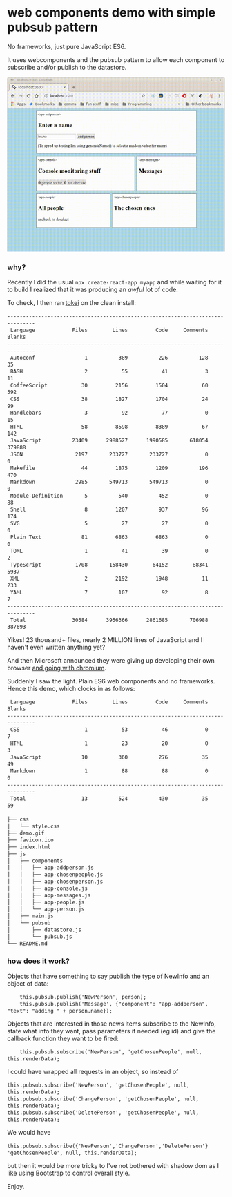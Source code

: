 # web components demo with simple pubsub pattern

No frameworks, just pure JavaScript ES6.

It uses webcomponents and the pubsub pattern to allow each component to subscribe and/or publish to the datastore.

![](demo.gif)

### why?

Recently I did the usual `npx create-react-app myapp` and while waiting for it to build I realized that it was producing an *awful* lot of code.

To check, I then ran [tokei](https://github.com/XAMPPRocky/tokei) on the clean install:

```
-------------------------------------------------------------------------------
 Language            Files        Lines         Code     Comments       Blanks
-------------------------------------------------------------------------------
 Autoconf                1          389          226          128           35
 BASH                    2           55           41            3           11
 CoffeeScript           30         2156         1504           60          592
 CSS                    38         1827         1704           24           99
 Handlebars              3           92           77            0           15
 HTML                   58         8598         8389           67          142
 JavaScript          23409      2988527      1990585       618054       379888
 JSON                 2197       233727       233727            0            0
 Makefile               44         1875         1209          196          470
 Markdown             2985       549713       549713            0            0
 Module-Definition       5          540          452            0           88
 Shell                   8         1207          937           96          174
 SVG                     5           27           27            0            0
 Plain Text             81         6863         6863            0            0
 TOML                    1           41           39            0            2
 TypeScript           1708       158430        64152        88341         5937
 XML                     2         2192         1948           11          233
 YAML                    7          107           92            8            7
-------------------------------------------------------------------------------
 Total               30584      3956366      2861685       706988       387693
```
Yikes! 23 thousand+ files, nearly 2 MILLION lines of JavaScript and I haven't even written anything yet?

And then Microsoft announced they were giving up developing their own browser [and going with chromium](https://www.theverge.com/2019/4/8/18300077/microsoft-edge-chromium-canary-development-release-download).

Suddenly I saw the light. Plain ES6 web components and no frameworks. Hence this demo, which clocks in as follows:
```-------------------------------------------------------------------------------
 Language            Files        Lines         Code     Comments       Blanks
-------------------------------------------------------------------------------
 CSS                     1           53           46            0            7
 HTML                    1           23           20            0            3
 JavaScript             10          360          276           35           49
 Markdown                1           88           88            0            0
-------------------------------------------------------------------------------
 Total                  13          524          430           35           59

├── css
│   └── style.css
├── demo.gif
├── favicon.ico
├── index.html
├── js
│   ├── components
│   │   ├── app-addperson.js
│   │   ├── app-chosenpeople.js
│   │   ├── app-chosenperson.js
│   │   ├── app-console.js
│   │   ├── app-messages.js
│   │   ├── app-people.js
│   │   └── app-person.js
│   ├── main.js
│   └── pubsub
│       ├── datastore.js
│       └── pubsub.js
└── README.md
```
### how does it work?
Objects that have something to say publish the type of NewInfo and an object of data:
```
    this.pubsub.publish('NewPerson', person);
    this.pubsub.publish('Message', {"component": "app-addperson", "text": "adding " + person.name});
```
Objects that are interested in those news items subscribe to the NewInfo, state what info they want, pass parameters if needed (eg id) and give the callback function they want to be fired:
```
    this.pubsub.subscribe('NewPerson', 'getChosenPeople', null, this.renderData);
```
I could have wrapped all requests in an object, so instead of 
```
this.pubsub.subscribe('NewPerson', 'getChosenPeople', null, this.renderData);
this.pubsub.subscribe('ChangePerson', 'getChosenPeople', null, this.renderData);
this.pubsub.subscribe('DeletePerson', 'getChosenPeople', null, this.renderData);
```
We would have
```
this.pubsub.subscribe({'NewPerson','ChangePerson','DeletePerson'} 'getChosenPeople', null, this.renderData);
```
but then it would be more tricky to
I've not bothered with shadow dom as I like using Bootstrap to control overall style.

Enjoy.